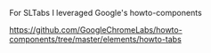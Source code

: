 For SLTabs I leveraged Google's howto-components

https://github.com/GoogleChromeLabs/howto-components/tree/master/elements/howto-tabs